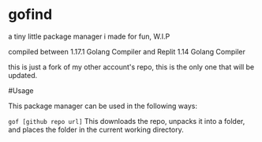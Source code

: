 # gofind
a tiny little package manager i made for fun, W.I.P

compiled between 1.17.1 Golang Compiler and Replit 1.14 Golang Compiler

this is just a fork of my other account's repo, this is the only one that will be updated.

#Usage

This package manager can be used in the following ways:

`gof [github repo url]`
This downloads the repo, unpacks it into a folder, and places the folder in the current working directory.
